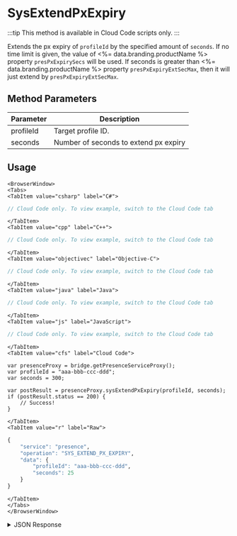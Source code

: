 # SysExtendPxExpiry

:::tip
This method is available in Cloud Code scripts only.
:::

Extends the px expiry of `profileId` by the specified amount of `seconds`. If no time limit is given, the value of <%= data.branding.productName %> property `presPxExpirySecs` will be used.
If seconds is greater than <%= data.branding.productName %> property `presPxExpiryExtSecMax`, then it will just extend by `presPxExpiryExtSecMax`.

<PartialServop service_name="presence" operation_name="SYS_EXTEND_PX_EXPIRY" />

## Method Parameters
Parameter | Description
--------- | -----------
profileId | Target profile ID.
seconds | Number of seconds to extend px expiry

## Usage

```mdx-code-block
<BrowserWindow>
<Tabs>
<TabItem value="csharp" label="C#">
```

```csharp
// Cloud Code only. To view example, switch to the Cloud Code tab
```

```mdx-code-block
</TabItem>
<TabItem value="cpp" label="C++">
```

```cpp
// Cloud Code only. To view example, switch to the Cloud Code tab
```

```mdx-code-block
</TabItem>
<TabItem value="objectivec" label="Objective-C">
```

```objectivec
// Cloud Code only. To view example, switch to the Cloud Code tab
```

```mdx-code-block
</TabItem>
<TabItem value="java" label="Java">
```

```java
// Cloud Code only. To view example, switch to the Cloud Code tab
```

```mdx-code-block
</TabItem>
<TabItem value="js" label="JavaScript">
```

```javascript
// Cloud Code only. To view example, switch to the Cloud Code tab
```

```mdx-code-block
</TabItem>
<TabItem value="cfs" label="Cloud Code">
```

```cfscript
var presenceProxy = bridge.getPresenceServiceProxy();
var profileId = "aaa-bbb-ccc-ddd";
var seconds = 300;

var postResult = presenceProxy.sysExtendPxExpiry(profileId, seconds);
if (postResult.status == 200) {
    // Success!
}
```

```mdx-code-block
</TabItem>
<TabItem value="r" label="Raw">
```

```r
{
	"service": "presence",
	"operation": "SYS_EXTEND_PX_EXPIRY",
	"data": {
		"profileId": "aaa-bbb-ccc-ddd",
		"seconds": 25
	}
}
```

```mdx-code-block
</TabItem>
</Tabs>
</BrowserWindow>
```

<details>
<summary>JSON Response</summary>

```json
{
 "data": null,
 "status": 200
}
```
</details>

